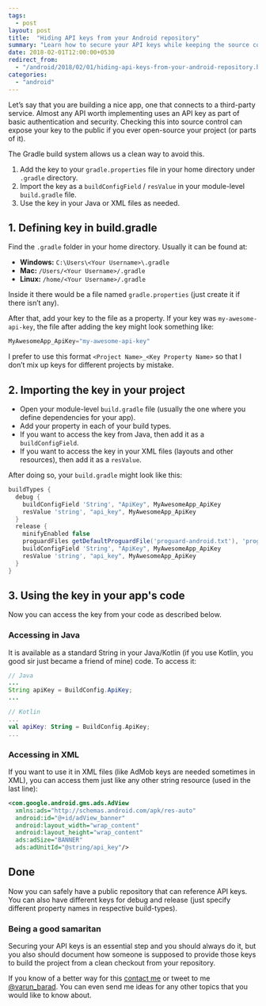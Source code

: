 ```yaml
---
tags:
  - post
layout: post
title:  "Hiding API keys from your Android repository"
summary: "Learn how to secure your API keys while keeping the source code for that Android app open-source."
date: 2018-02-01T12:00:00+0530
redirect_from:
  - "/android/2018/02/01/hiding-api-keys-from-your-android-repository.html"
categories: 
  - "android"
---
```


Let’s say that you are building a nice app, one that connects to a third-party service. Almost any API worth implementing uses an API key as part of basic authentication and security. Checking this into source control can expose your key to the public if you ever open-source your project (or parts of it).

The Gradle build system allows us a clean way to avoid this.

1. Add the key to your `gradle.properties` file in your home directory under `.gradle` directory.
2. Import the key as a `buildConfigField` / `resValue` in your module-level `build.gradle` file.
3. Use the key in your Java or XML files as needed.

## 1. Defining key in build.gradle

Find the `.gradle` folder in your home directory. Usually it can be found at:

- **Windows:** `C:\Users\<Your Username>\.gradle`
- **Mac:** `/Users/<Your Username>/.gradle`
- **Linux:** `/home/<Your Username>/.gradle`

Inside it there would be a file named `gradle.properties` (just create it if there isn’t any).

After that, add your key to the file as a property. If your key was `my-awesome-api-key`, the file after adding the key might look something like:

```java
MyAwesomeApp_ApiKey="my-awesome-api-key"
```

I prefer to use this format `<Project Name>_<Key Property Name>` so that I don’t mix up keys for different projects by mistake.

## 2. Importing the key in your project

- Open your module-level `build.gradle` file (usually the one where you define dependencies for your app).
- Add your property in each of your build types.
- If you want to access the key from Java, then add it as a `buildConfigField`.
- If you want to access the key in your XML files (layouts and other resources), then add it as a `resValue`.

After doing so, your `build.gradle` might look like this:

```gradle
buildTypes {
  debug {
    buildConfigField 'String', "ApiKey", MyAwesomeApp_ApiKey
    resValue 'string', "api_key", MyAwesomeApp_ApiKey
  }
  release {
    minifyEnabled false
    proguardFiles getDefaultProguardFile('proguard-android.txt'), 'proguard-rules.pro'
    buildConfigField 'String', "ApiKey", MyAwesomeApp_ApiKey
    resValue 'string', "api_key", MyAwesomeApp_ApiKey
  }
}
```

## 3. Using the key in your app's code

Now you can access the key from your code as described below.

### Accessing in Java

It is available as a standard String in your Java/Kotlin (if you use Kotlin, you good sir just became a friend of mine) code. To access it:

```java
// Java
...
String apiKey = BuildConfig.ApiKey;
...
```

```kotlin
// Kotlin
...
val apiKey: String = BuildConfig.ApiKey;
...
```

### Accessing in XML

If you want to use it in XML files (like AdMob keys are needed sometimes in XML), you can access them just like any other string resource (used in the last line):

```xml
<com.google.android.gms.ads.AdView
  xmlns:ads="http://schemas.android.com/apk/res-auto"
  android:id="@+id/adView_banner"
  android:layout_width="wrap_content"
  android:layout_height="wrap_content"
  ads:adSize="BANNER"
  ads:adUnitId="@string/api_key"/>
```

## Done

Now you can safely have a public repository that can reference API keys. You can also have different keys for debug and release (just specify different property names in respective build-types).

### Being a good samaritan

Securing your API keys is an essential step and you should always do it, but you also should document how someone is supposed to provide those keys to build the project from a clean checkout from your repository.

If you know of a better way for this [contact me][varun-contact] or tweet to me [@varun_barad][varun-twitter]. You can even send me ideas for any other topics that you would like to know about.

[varun-contact]: https://varunbarad.com/contact
[varun-twitter]: https://twitter.com/varun_barad
